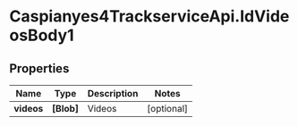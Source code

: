 # Caspianyes4TrackserviceApi.IdVideosBody1

## Properties
Name | Type | Description | Notes
------------ | ------------- | ------------- | -------------
**videos** | **[Blob]** | Videos | [optional] 

